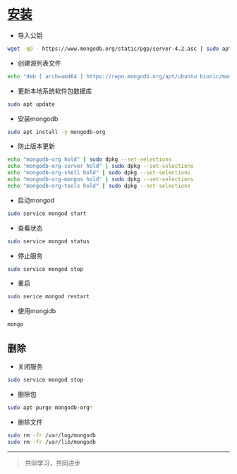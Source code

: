 # [安装](https://docs.mongodb.com/manual/tutorial/install-mongodb-on-ubuntu/)

* 导入公钥

```bash
wget -qO - https://www.mongodb.org/static/pgp/server-4.2.asc | sudo apt-key add -
```

* 创建源列表文件

```bash
echo "deb [ arch=amd64 ] https://repo.mongodb.org/apt/ubuntu bionic/mongodb-org/4.2 multiverse" | sudo tee /etc/apt/sources.list.d/mongodb-org-4.2.list
```

* 更新本地系统软件包数据库

```bash
sudo apt update
```

* 安装mongodb

```bash
sudo apt install -y mongodb-org
```

* 防止版本更新

```bash
echo "mongodb-org hold" | sudo dpkg --set-selections
echo "mongodb-org-server hold" | sudo dpkg --set-selections
echo "mongodb-org-shell hold" | sudo dpkg --set-selections
echo "mongodb-org-mongos hold" | sudo dpkg --set-selections
echo "mongodb-org-tools hold" | sudo dpkg --set-selections
```

* 启动mongod

```bash
sudo service mongod start
```

* 查看状态

```bash
sudo service mongod status
```

* 停止服务

```bash
sudo service mongod stop
```

* 重启

```bash
sudo serice mongod restart
```

* 使用mongidb

```bash
mongo
```

## 删除

* 关闭服务

```bash
sudo service mongod stop
```

* 删除包

```bash
sudo apt purge mongodb-org*
```

* 删除文件

```bash
sudo rm -fr /var/log/mongodb
sudo rm -fr /var/lib/mongodb
```

___
> 共同学习，共同进步